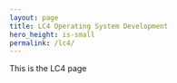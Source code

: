 ```yaml
---
layout: page
title: LC4 Operating System Development
hero_height: is-small
permalink: /lc4/
---
```


This is the LC4 page
